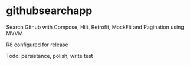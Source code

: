 # githubsearchapp

Search Github with Compose, Hilt, Retrofit, MockFit and Pagination using MVVM

R8 configured for release

Todo: persistance, polish, write test
